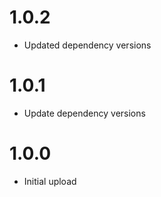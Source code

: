 # 1.0.2
- Updated dependency versions

# 1.0.1
- Update dependency versions

# 1.0.0
- Initial upload